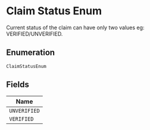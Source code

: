 
# Claim Status Enum

Current status of the claim can have only two values eg: VERIFIED/UNVERIFIED.

## Enumeration

`ClaimStatusEnum`

## Fields

| Name |
|  --- |
| `UNVERIFIED` |
| `VERIFIED` |

